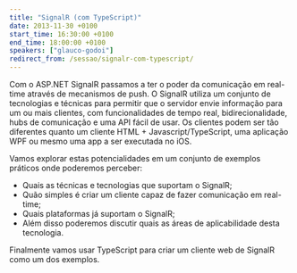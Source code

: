 ```yaml
---
title: "SignalR (com TypeScript)"
date: 2013-11-30 +0100
start_time: 16:30:00 +0100
end_time: 18:00:00 +0100
speakers: ["glauco-godoi"]
redirect_from: /sessao/signalr-com-typescript/
---
```

Com o ASP.NET SignalR passamos a ter o poder da comunicação em real-time através de mecanismos de push. O SignalR utiliza um conjunto de tecnologias e técnicas para permitir que o servidor envie informação para um ou mais clientes, com funcionalidades de tempo real, bidirecionalidade, hubs de comunicação e uma API fácil de usar. Os clientes podem ser tão diferentes quanto um cliente HTML + Javascript/TypeScript, uma aplicação WPF ou mesmo uma app a ser executada no iOS.

Vamos explorar estas potencialidades em um conjunto de exemplos práticos onde poderemos perceber:
- Quais as técnicas e tecnologias que suportam o SignalR;
- Quão simples é criar um cliente capaz de fazer comunicação em real-time;
- Quais plataformas já suportam o SignalR;
- Além disso poderemos discutir quais as áreas de aplicabilidade desta tecnologia.

Finalmente vamos usar TypeScript para criar um cliente web de SignalR como um dos exemplos.

